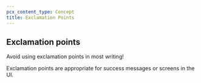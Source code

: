 ```yaml
---
pcx_content_type: Concept
title: Exclamation Points
---
```


## Exclamation points

Avoid using exclamation points in most writing!

Exclamation points are appropriate for success messages or screens in the UI.
